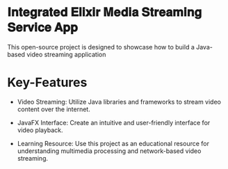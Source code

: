 # 𝐈𝐧𝐭𝐞𝐠𝐫𝐚𝐭𝐞𝐝 𝐄𝐥𝐢𝐱𝐢𝐫 𝐌𝐞𝐝𝐢𝐚 𝐒𝐭𝐫𝐞𝐚𝐦𝐢𝐧𝐠 𝐒𝐞𝐫𝐯𝐢𝐜𝐞 𝐀𝐩𝐩
This open-source project is designed to showcase how to build a Java-based video streaming application

# Key-Features
- Video Streaming: Utilize Java libraries and frameworks to stream video content over the internet.

- JavaFX Interface: Create an intuitive and user-friendly interface for video playback.

- Learning Resource: Use this project as an educational resource for understanding multimedia processing and network-based video streaming.
